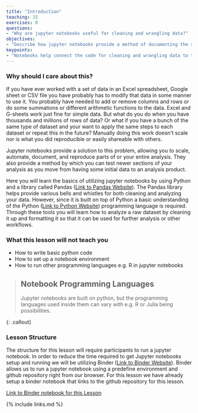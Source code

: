 ```yaml
---
title: "Introduction"
teaching: 15
exercises: 0
questions:
- "Why are jupyter notebooks useful for cleaning and wrangling data?"
objectives:
- "Describe how jupyter notebooks provide a method of documenting the steps invovlved in cleaning and wrangling data"
keypoints:
- "Notebooks help connect the code for cleaning and wrangling data to the documentation explaining what is being done and why."
---
```


### Why should I care about this?

If you have ever worked with a set of data in an Excel spreadsheet, Google sheet or CSV file you have probably has to modify that data in some manner to use it. You probably have needed to add or remove columns and rows or do some summations or different arithmetic functions to the data. Excel and G-sheets work just fine for simple data. But what do you do when you have thousands and millions of rows of data? Or what if you have a bunch of the same type of dataset and your want to apply the same steps to each dataset or repeat this in the future? Manually doing this work doesn't scale nor is what you did reproducible or easily shareable with others.

Jupyter notebooks provide a solution to this problem, allowing you to scale, automate, document, and reproduce parts of or your entire analysis. They also provide a method by which you can test newer sections of your analysis as you move from having some initial data to an analysis product.

Here you will learn the basics of utilizing jupyter notebooks by using Python and a library called Pandas ([Link to Pandas Website](https://pandas.pydata.org/)). The Pandas library helps provide various bells and whistles for both cleaning and analyzing your data. However, since it is built on top of Python a basic understanding of the Python ([Link to Python Website](https://www.python.org/)) programming language is required. Through these tools you will learn how to analyze a raw dataset by cleaning it up and formatting it so that it can be used for further analysis or other workflows.

### What this lesson will **not** teach you

- How to write basic python code
- How to set up a notebook environment
- How to run other programming languages e.g. R in jupyter notebooks

> ## Notebook Programming Languages
>
> Jupyter notebooks are built on python, but the programming languages used inside them can vary with e.g. R or Julia being possibilities.
>
{: .callout}

### Lesson Structure

The structure for this lesson will require participants to run a jupyter notebook. In order to reduce the time required to get Jupyter notebooks setup and running we will be utilizing Binder ([Link to Binder Website](https://mybinder.org/)). Binder allows us to run a jupyter notebook using a predefine environment and github repository right from our browser. For this lesson we have already setup a binder notebook that links to the github repository for this lesson. 

[Link to Binder notebook for this Lesson](https://github.com/CI-TRACS/Data_Wrangling_with_Computational_Notebooks)

{% include links.md %}
